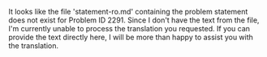 It looks like the file 'statement-ro.md' containing the problem statement does not exist for Problem ID 2291. Since I don't have the text from the file, I'm currently unable to process the translation you requested. If you can provide the text directly here, I will be more than happy to assist you with the translation.